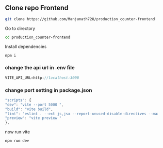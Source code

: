 
## Clone repo Frontend
```bash
git clone https://github.com/Manjunath728/production_counter-frontend
```
Go to directory
```bash
cd production_counter-frontend
```
Install dependencies
```bash
npm i
```

### change the api url in  .env file
```javascript
VITE_API_URL=http://localhost:3000
```
### change port setting in package.json
```javascript
"scripts": {
"dev": "vite --port 5000 ",
"build": "vite build",
"lint": "eslint . --ext js,jsx --report-unused-disable-directives --max-warnings 0",
"preview": "vite preview "
},
```
now run vite
```bash
npm run dev
```
